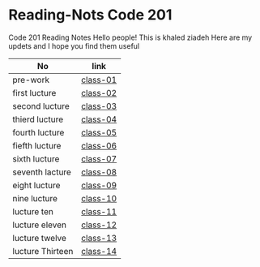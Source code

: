 # Reading-Nots Code 201
Code 201 Reading Notes
Hello people!
This is khaled ziadeh
Here are my updets and I hope you find them useful



| No   | link     | 
| ---------- | ------------- |
| pre-work | [class-01](https://khaedzi.github.io/Reading-Nots201/class-01)| 
| first lucture  | [class-02](https://khaedzi.github.io/Reading-Nots201/class-02)   |  
| second lucture|[class-03](https://khaedzi.github.io/Reading-Nots201/class-03)|
|thierd lucture|[class-04](https://khaedzi.github.io/Reading-Nots201/class-04)|
|fourth lucture|[class-05](https://khaedzi.github.io/Reading-Nots201/class-05)|
|fiefth lucture |[class-06](https://khaedzi.github.io/Reading-Nots201/class-06)|
|sixth lucture|[class-07](https://khaedzi.github.io/Reading-Nots201/class-07)|
|seventh lacture|[class-08](class-08)|
|eight lucture|[class-09](class-09)|
|nine lucture|[class-10](https://github.com/khaedzi/Reading-Nots201/class-10)|
|lucture ten|[class-11](https://github.com/khaedzi/Reading-Nots201/class-11)|
|lucture eleven|[class-12](https://github.com/khaedzi/Reading-Nots201/class-12)|
|lucture twelve|[class-13](https://github.com/khaedzi/Reading-Nots201/class-13)|
|lucture Thirteen|[class-14](https://github.com/khaedzi/Reading-Nots201/class-14)|
    
